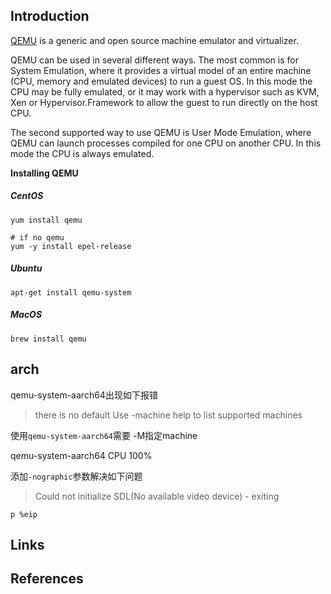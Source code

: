 ## Introduction

[QEMU](https://www.qemu.org/) is a generic and open source machine emulator and virtualizer.

QEMU can be used in several different ways.
The most common is for System Emulation, where it provides a virtual model of an entire machine (CPU, memory and emulated devices) to run a guest OS.
In this mode the CPU may be fully emulated, or it may work with a hypervisor such as KVM, Xen or Hypervisor.Framework to allow the guest to run directly on the host CPU.

The second supported way to use QEMU is User Mode Emulation, where QEMU can launch processes compiled for one CPU on another CPU.
In this mode the CPU is always emulated.

**Installing QEMU**

<!-- tabs:start -->

##### **CentOS**

```shell
yum install qemu

# if no qemu
yum -y install epel-release
```

##### **Ubuntu**

```shell
apt-get install qemu-system
```

##### **MacOS**

```shell
brew install qemu
```

<!-- tabs:end -->



## arch

qemu-system-aarch64出现如下报错
> there is no default Use -machine help to list supported machines

使用`qemu-system-aarch64`需要 -M指定machine


qemu-system-aarch64 CPU 100%

添加`-nographic`参数解决如下问题
> Could not initialize SDL(No available video device) - exiting


```shell
p %eip
```





## Links

## References
